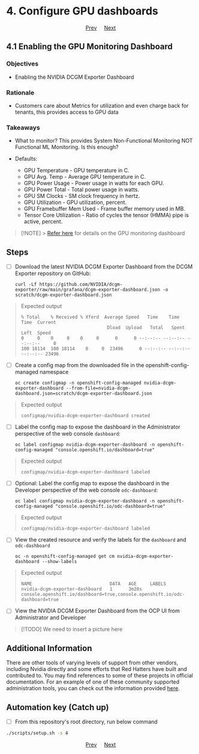 # 4. Configure GPU dashboards

<p align="center">
<a href="/docs/03-run-sample-gpu-application.md">Prev</a>
&nbsp;&nbsp;&nbsp;
<a href="/docs/05-configure-gpu-sharing-method.md">Next</a>
</p>

## 4.1 Enabling the GPU Monitoring Dashboard

### Objectives

- Enabling the NVIDIA DCGM Exporter Dashboard

### Rationale

- Customers care about Metrics for utilization and even charge back for tenants, this provides access to GPU data

### Takeaways

- What to monitor? This provides System Non-Functional Monitoring NOT Functional ML Monitoring. Is this enough?

- Defaults:

  - GPU Temperature - GPU temperature in C.
  - GPU Avg. Temp - Average GPU temperature in C.
  - GPU Power Usage - Power usage in watts for each GPU.
  - GPU Power Total - Total power usage in watts.
  - GPU SM Clocks - SM clock frequency in hertz.
  - GPU Utilization - GPU utilization, percent.
  - GPU Framebuffer Mem Used - Frame buffer memory used in MB.
  - Tensor Core Utilization - Ratio of cycles the tensor (HMMA) pipe is active, percent.

> [!NOTE] > [Refer here](https://docs.nvidia.com/datacenter/cloud-native/openshift/latest/enable-gpu-monitoring-dashboard.html) for details on the GPU monitoring dashboard

## Steps

- [ ] Download the latest NVIDIA DCGM Exporter Dashboard from the DCGM Exporter repository on GitHub:

      curl -Lf https://github.com/NVIDIA/dcgm-exporter/raw/main/grafana/dcgm-exporter-dashboard.json -o scratch/dcgm-exporter-dashboard.json

> Expected output
>
> `% Total    % Received % Xferd  Average Speed   Time    Time     Time  Current`\
> `                                Dload  Upload   Total   Spent    Left  Speed`\
> `0     0    0     0    0     0      0      0 --:--:-- --:--:-- --:--:--     0`\
> `100 18114  100 18114    0     0  23496      0 --:--:-- --:--:-- --:--:-- 23496`

- [ ] Create a config map from the downloaded file in the openshift-config-managed namespace

      oc create configmap -n openshift-config-managed nvidia-dcgm-exporter-dashboard --from-file=nvidia-dcgm-dashboard.json=scratch/dcgm-exporter-dashboard.json

> Expected output
>
> `configmap/nvidia-dcgm-exporter-dashboard created`

- [ ] Label the config map to expose the dashboard in the Administrator perspective of the web console `dashboard`:

      oc label configmap nvidia-dcgm-exporter-dashboard -n openshift-config-managed "console.openshift.io/dashboard=true"

> Expected output
>
> `configmap/nvidia-dcgm-exporter-dashboard labeled`

- [ ] Optional: Label the config map to expose the dashboard in the Developer perspective of the web console `odc-dashboard`:

      oc label configmap nvidia-dcgm-exporter-dashboard -n openshift-config-managed "console.openshift.io/odc-dashboard=true"

> Expected output
>
> `configmap/nvidia-dcgm-exporter-dashboard labeled`

- [ ] View the created resource and verify the labels for the `dashboard` and `odc-dashboard`

      oc -n openshift-config-managed get cm nvidia-dcgm-exporter-dashboard --show-labels

> Expected output
>
> `NAME                             DATA   AGE     LABELS`\
> `nvidia-dcgm-exporter-dashboard   1      3m28s   console.openshift.io/dashboard=true,console.openshift.io/odc-dashboard=true`

- [ ] View the NVIDIA DCGM Exporter Dashboard from the OCP UI from Administrator and Developer

> [!TODO]
> We need to insert a picture here

## Additional Information

There are other tools of varying levels of support from other vendors, including Nvidia directly and some efforts that Red Hatters have built and contributed to. You may find references to some of these projects in official documentation. For an example of one of these community supported administration tools, you can check out the information provided [here](/docs/info-gpu-dashboard.md).

## Automation key (Catch up)

- [ ] From this repository's root directory, run below command

```sh
./scripts/setup.sh -s 4
```

<p align="center">
<a href="/docs/03-run-sample-gpu-application.md">Prev</a>
&nbsp;&nbsp;&nbsp;
<a href="/docs/05-configure-gpu-sharing-method.md">Next</a>
</p>
